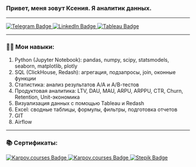 
  ### Привет, меня зовут Ксения. Я аналитик данных.

---

<div id="badges">
  <a href="https://t.me/zel_kseniya">
    <img src="https://img.shields.io/badge/Telegram-blue?style=for-the-badge&logo=telegram&logoColor=white" alt="Telegram Badge"/>
  </a>
  <a href="https://www.linkedin.com/in/kseniya-zelianko-analyst/">
    <img src="https://img.shields.io/badge/LinkedIn-blue?style=for-the-badge&logo=linkedin&logoColor=white" alt="LinkedIn Badge"/>
  </a>
  <a href="https://public.tableau.com/app/profile/kseniya7450">
    <img src="https://img.shields.io/badge/Tableau-white?style=for-the-badge&logo=tableau&logoColor=red" alt="Tableau Badge"/>
  </a>
</div>

---

### :woman_technologist: Мои навыки:
1. Python (Jupyter Notebook): pandas, numpy, scipy, statsmodels, seaborn, matplotlib, plotly
2. SQL (ClickHouse, Redash): агрегация, подзапросы, join, оконные функции
3. Статистика: анализ результатов А/А и А/В-тестов 
4. Продуктовая аналитика: LTV, DAU, MAU, ARPU, ARPPU, CTR, Churn, Retention, Unit-экономика
5. Визуализация данных с помощью Tableau и Redash 
6. Excel: сводные таблицы, формулы, фильтры, подготовка отчетов
7. GIT 
8. Airflow

---

### 📚 Сертификаты:
<div id="badges">
  <a href="https://lab.karpov.courses/certificate/5600bf81-8894-4ac0-a3a7-65eb355dcda4/">
    <img src="https://img.shields.io/badge/Karpov.courses-black?style=for-the-badge&logo=Karpov.courses&logoColor=red" alt="Karpov.courses Badge"/>
  </a>
  <a href="https://lab.karpov.courses/live_certificate/c4a89c08-567d-4811-9de7-71fcf69b1cbc/">
    <img src="https://img.shields.io/badge/Karpov.courses-orange?style=for-the-badge&logo=Karpov.courses&logoColor=red" alt="Karpov.courses Badge"/>
  </a>
  <a href="https://stepik.org/certificate/4349fd25f9f483e2271954e60da5d1421c1e98e2.pdf">
    <img src="https://img.shields.io/badge/Stepik-black?style=for-the-badge&logo=Stepik&logoColor=white" alt="Stepik Badge"/>
  </a>
</div>




